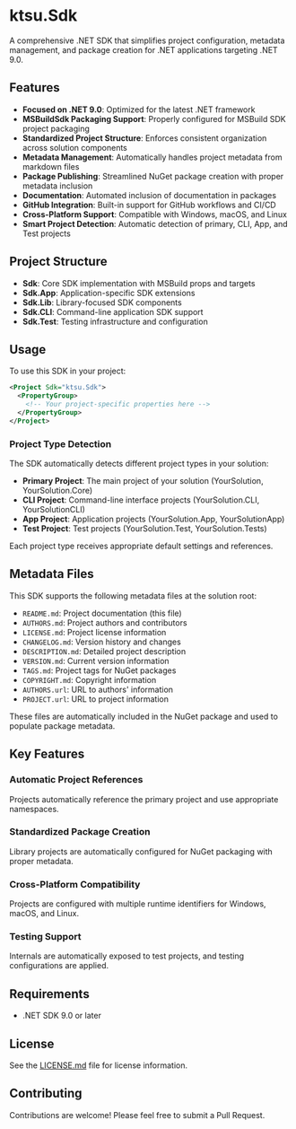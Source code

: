# ktsu.Sdk

A comprehensive .NET SDK that simplifies project configuration, metadata management, and package creation for .NET applications targeting .NET 9.0.

## Features

-   **Focused on .NET 9.0**: Optimized for the latest .NET framework
-   **MSBuildSdk Packaging Support**: Properly configured for MSBuild SDK project packaging
-   **Standardized Project Structure**: Enforces consistent organization across solution components
-   **Metadata Management**: Automatically handles project metadata from markdown files
-   **Package Publishing**: Streamlined NuGet package creation with proper metadata inclusion
-   **Documentation**: Automated inclusion of documentation in packages
-   **GitHub Integration**: Built-in support for GitHub workflows and CI/CD
-   **Cross-Platform Support**: Compatible with Windows, macOS, and Linux
-   **Smart Project Detection**: Automatic detection of primary, CLI, App, and Test projects

## Project Structure

-   **Sdk**: Core SDK implementation with MSBuild props and targets
-   **Sdk.App**: Application-specific SDK extensions
-   **Sdk.Lib**: Library-focused SDK components
-   **Sdk.CLI**: Command-line application SDK support
-   **Sdk.Test**: Testing infrastructure and configuration

## Usage

To use this SDK in your project:

```xml
<Project Sdk="ktsu.Sdk">
  <PropertyGroup>
    <!-- Your project-specific properties here -->
  </PropertyGroup>
</Project>
```

### Project Type Detection

The SDK automatically detects different project types in your solution:

-   **Primary Project**: The main project of your solution (YourSolution, YourSolution.Core)
-   **CLI Project**: Command-line interface projects (YourSolution.CLI, YourSolutionCLI)
-   **App Project**: Application projects (YourSolution.App, YourSolutionApp)
-   **Test Project**: Test projects (YourSolution.Test, YourSolution.Tests)

Each project type receives appropriate default settings and references.

## Metadata Files

This SDK supports the following metadata files at the solution root:

-   `README.md`: Project documentation (this file)
-   `AUTHORS.md`: Project authors and contributors
-   `LICENSE.md`: Project license information
-   `CHANGELOG.md`: Version history and changes
-   `DESCRIPTION.md`: Detailed project description
-   `VERSION.md`: Current version information
-   `TAGS.md`: Project tags for NuGet packages
-   `COPYRIGHT.md`: Copyright information
-   `AUTHORS.url`: URL to authors' information
-   `PROJECT.url`: URL to project information

These files are automatically included in the NuGet package and used to populate package metadata.

## Key Features

### Automatic Project References

Projects automatically reference the primary project and use appropriate namespaces.

### Standardized Package Creation

Library projects are automatically configured for NuGet packaging with proper metadata.

### Cross-Platform Compatibility

Projects are configured with multiple runtime identifiers for Windows, macOS, and Linux.

### Testing Support

Internals are automatically exposed to test projects, and testing configurations are applied.

## Requirements

-   .NET SDK 9.0 or later

## License

See the [LICENSE.md](LICENSE.md) file for license information.

## Contributing

Contributions are welcome! Please feel free to submit a Pull Request.

